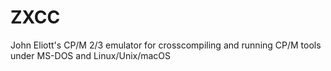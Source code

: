 # ZXCC
John Eliott's CP/M 2/3 emulator for crosscompiling and running CP/M tools under MS-DOS and Linux/Unix/macOS
